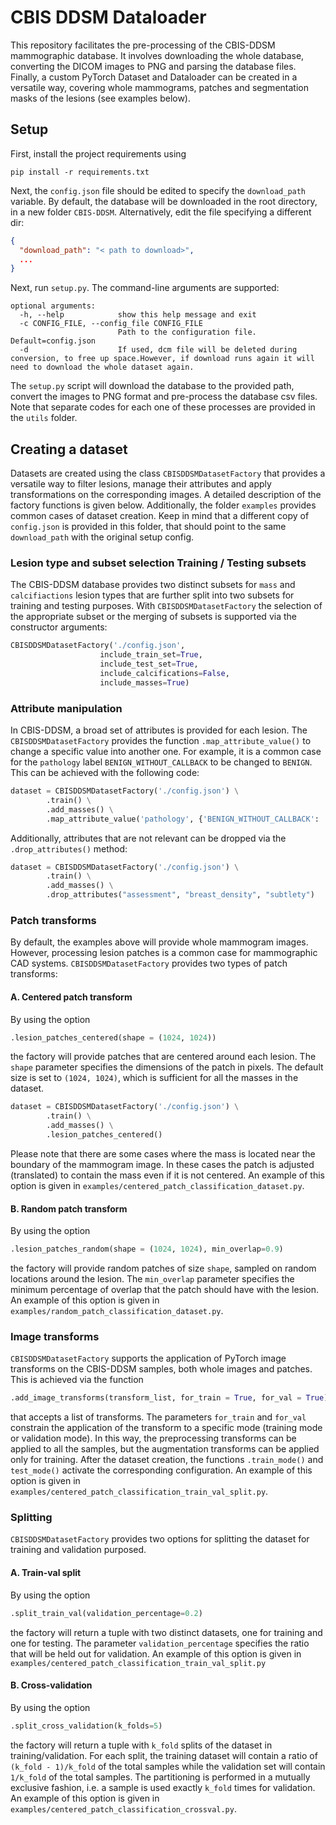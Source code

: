 # CBIS DDSM Dataloader

This repository facilitates the pre-processing of the CBIS-DDSM mammographic database.
It involves downloading the whole database, converting the DICOM images to PNG and parsing the database files.
Finally, a custom PyTorch Dataset and Dataloader can be created in a versatile way, covering whole mammograms, patches
and segmentation masks of the lesions (see examples below).

## Setup
First, install the project requirements using

```shell
pip install -r requirements.txt
```
Next, the `config.json` file should be edited to specify the `download_path` variable.
By default, the database will be downloaded in the root directory, in a new folder `CBIS-DDSM`. Alternatively, edit
the file specifying a different dir:
```json lines
{
  "download_path": "< path to download>",
  ...
}
```
Next, run `setup.py`. The command-line arguments are supported:
```shell
optional arguments:
  -h, --help            show this help message and exit
  -c CONFIG_FILE, --config_file CONFIG_FILE
                        Path to the configuration file. Default=config.json
  -d                    If used, dcm file will be deleted during conversion, to free up space.However, if download runs again it will need to download the whole dataset again.
```
The `setup.py` script will download the database to the provided path, convert 
the images to PNG format and pre-process the database csv files. Note that separate codes for each one of these 
processes are provided in the `utils` folder.

## Creating a dataset
Datasets are created using the class `CBISDDSMDatasetFactory` that provides a versatile way to filter lesions,
manage their attributes and apply transformations on the corresponding images. A detailed description of the factory
functions is given below. Additionally, the folder `examples` provides common cases of dataset creation. Keep in mind that a different copy of `config.json` is
provided in this folder, that should point to the same `download_path` with the original setup config.

### Lesion type and subset selection Training / Testing subsets
The CBIS-DDSM database provides two distinct subsets for `mass` and `calcifiactions` lesion types
that are further split into two subsets for training and testing purposes. 
With `CBISDDSMDatasetFactory` the selection of the appropriate subset or the merging of subsets is 
supported via the constructor arguments:

```python
CBISDDSMDatasetFactory('./config.json', 
                    include_train_set=True,
                    include_test_set=True,
                    include_calcifications=False,
                    include_masses=True)

```

### Attribute manipulation
In CBIS-DDSM, a broad set of attributes is provided for each lesion. The `CBISDDSMDatasetFactory` provides the function
`.map_attribute_value()` to change a specific value into another one. For example, it is a common case for the 
`pathology` label `BENIGN_WITHOUT_CALLBACK` to be changed to `BENIGN`. This can be achieved with the following code:
```python
dataset = CBISDDSMDatasetFactory('./config.json') \
        .train() \
        .add_masses() \
        .map_attribute_value('pathology', {'BENIGN_WITHOUT_CALLBACK': 'BENIGN'})
```
Additionally, attributes that are not relevant can be dropped via the `.drop_attributes()` method:

```python
dataset = CBISDDSMDatasetFactory('./config.json') \
        .train() \
        .add_masses() \
        .drop_attributes("assessment", "breast_density", "subtlety")
```

### Patch transforms

By default, the examples above will provide whole mammogram images. However, processing lesion patches is a common case
for mammographic CAD systems. `CBISDDSMDatasetFactory` provides two types of patch transforms:

#### A. Centered patch transform
By using the option 
```python
.lesion_patches_centered(shape = (1024, 1024))
``` 
the factory will provide patches that are centered around each lesion.
The `shape` parameter specifies the dimensions of the patch in pixels. 
The default size is set to `(1024, 1024)`, which is sufficient for all the masses in the dataset.

```python
dataset = CBISDDSMDatasetFactory('./config.json') \
        .train() \
        .add_masses() \
        .lesion_patches_centered()
```
Please note that there are some cases where the mass is located near the boundary of the mammogram image. 
In these cases the patch is adjusted (translated) to contain the mass even if it is not centered.
An example of this option is given in `examples/centered_patch_classification_dataset.py`.
#### B. Random patch transform
By using the option 
```python
.lesion_patches_random(shape = (1024, 1024), min_overlap=0.9)
```
the factory will provide random patches of size `shape`, sampled on random locations around the lesion. 
The `min_overlap` parameter specifies the minimum percentage of overlap that the patch should have with the lesion.
An example of this option is given in `examples/random_patch_classification_dataset.py`.
### Image transforms
`CBISDDSMDatasetFactory` supports the application of PyTorch image transforms on the CBIS-DDSM samples,
both whole images and patches. This is achieved via the function
```python
.add_image_transforms(transform_list, for_train = True, for_val = True)
```
that accepts a list of transforms. The parameters `for_train` and `for_val` constrain the application of the 
transform to a specific mode (training mode or validation mode). In this way, the preprocessing transforms can be applied
to all the samples, but the augmentation transforms can be applied only for training.
After the dataset creation, the functions `.train_mode()` and `test_mode()` activate the corresponding configuration.
An example of this option is given in `examples/centered_patch_classification_train_val_split.py`.
### Splitting
`CBISDDSMDatasetFactory` provides two options for splitting the dataset for training and validation 
purposed. 

#### A. Train-val split
By using the option
```python
.split_train_val(validation_percentage=0.2)
```
the factory will return a tuple with two distinct datasets, one for training and one for testing. 
The parameter `validation_percentage` specifies the ratio that will be held out for validation.
An example of this option is given in `examples/centered_patch_classification_train_val_split.py`
#### B. Cross-validation
By using the option
```python
.split_cross_validation(k_folds=5)
```
the factory will return a tuple with `k_fold` splits of the dataset in training/validation. For each split, the training
dataset will contain a ratio of `(k_fold - 1)/k_fold` of the total samples while the validation set will
contain `1/k_fold` of the total samples. The partitioning is performed in a mutually exclusive fashion, i.e. 
a sample is used exactly `k_fold` times for validation. An example of this option is given in 
`examples/centered_patch_classification_crossval.py`.